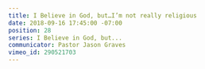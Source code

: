 ```yaml
---
title: I Believe in God, but…I’m not really religious
date: 2018-09-16 17:45:00 -07:00
position: 28
series: I Believe in God, but...
communicator: Pastor Jason Graves
vimeo_id: 290521703
---
```


